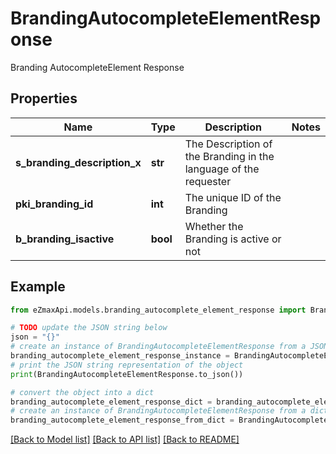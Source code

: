 # BrandingAutocompleteElementResponse

Branding AutocompleteElement Response

## Properties

Name | Type | Description | Notes
------------ | ------------- | ------------- | -------------
**s_branding_description_x** | **str** | The Description of the Branding in the language of the requester | 
**pki_branding_id** | **int** | The unique ID of the Branding | 
**b_branding_isactive** | **bool** | Whether the Branding is active or not | 

## Example

```python
from eZmaxApi.models.branding_autocomplete_element_response import BrandingAutocompleteElementResponse

# TODO update the JSON string below
json = "{}"
# create an instance of BrandingAutocompleteElementResponse from a JSON string
branding_autocomplete_element_response_instance = BrandingAutocompleteElementResponse.from_json(json)
# print the JSON string representation of the object
print(BrandingAutocompleteElementResponse.to_json())

# convert the object into a dict
branding_autocomplete_element_response_dict = branding_autocomplete_element_response_instance.to_dict()
# create an instance of BrandingAutocompleteElementResponse from a dict
branding_autocomplete_element_response_from_dict = BrandingAutocompleteElementResponse.from_dict(branding_autocomplete_element_response_dict)
```
[[Back to Model list]](../README.md#documentation-for-models) [[Back to API list]](../README.md#documentation-for-api-endpoints) [[Back to README]](../README.md)



